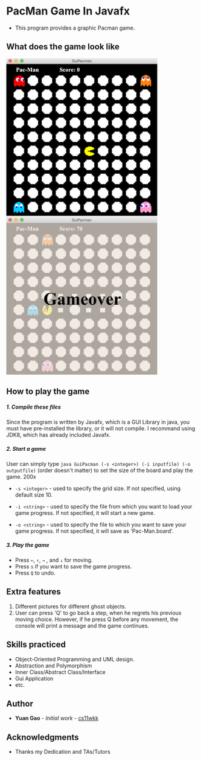 # PacMan Game In Javafx
* This program provides a graphic Pacman game. 
## What does the game look like
<img src="image/GameStart.jpg" alt="GameStart" width="400"/>
<img src="image/GameOver.jpg" alt="GameOver" width="400"/>

## How to play the game

##### 1. Compile these files
Since the program is written by Javafx, which is a GUI Library in java, you must have pre-installed the library, or it will not compile. I recommand using JDK8, which has already included Javafx.
##### 2. Start a game
User can simply type `java GuiPacman (-s <integer>) (-i inputfile) (-o outputfile)` (order doesn't matter)
to set the size of the board and play the game.
200x
* `-s <integer>`	- used to specify the grid size. If not specified, using default size 10.

* `-i <string>`  - used to specify the file from which you want to load your game progress. If not specified, it will start a new game.

* `-o <string>`  - used to specify the file to which you want to save your game progress. If not specified, it will save as 'Pac-Man.board'.
##### 3. Play the game
* Press `←`, `↑`, `→` , and  `↓` for moving.
* Press `s` if you want to save the game progress.
* Press `Q` to undo.
## Extra features
1. Different pictures for different ghost objects.
2. User can press 'Q' to go back a step, when he regrets his previous moving choice. However,
if he press Q before any movement, the console will print a message and the game continues.
## Skills practiced
* Object-Oriented Programming and UML design.
* Abstraction and Polymorphism
* Inner Class/Abstract Class/Interface
* Gui Application
* etc.
## Author

* **Yuan Gao** - *Initial work* - [cs11wkk](mailto:y1gao@ucsd.edu)


## Acknowledgments

* Thanks my Dedication and TAs/Tutors
